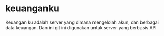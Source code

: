 # keuanganku
Keuangan ku adalah server yang dimana mengelolah akun, dan berbagai data keuangan. Dan ini git ini digunakan untuk server yang berbasis API
